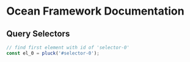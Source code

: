 
# Ocean Framework Documentation

## Query Selectors
```javascript
// find first element with id of 'selector-0'
const el_0 = pluck('#selector-0'); 
```
